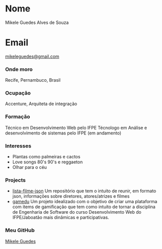 # Nome
Mikele Guedes Alves de Souza

# Email
mikeleguedes@gmail.com

### Onde moro
Recife, Pernambuco, Brasil

### Ocupação
Accenture, Arquiteta de integração
 
### Formação
Técnico em Desenvolvimento Web pelo IFPE
Técnologo em Análise e desenvolvimento de sistemas pelo IFPE (em andamento)

### Interesses
- Plantas como palmeiras e cactos
- Love songs 80's 90's e reggaeton
- Olhar para o céu


### Projects
- [lista-filme-json](https://github.com/mikeleguedes/lista-filme-json) Um repositório que tem o intuito de reunir, em formato json, informações sobre diretores, atores/atrizes e filmes
- [gamedu](https://github.com/mikeleguedes/gamedu) Um projeto idealizado com o objetivo de criar uma plataforma com items de gamificação que tem como intuito de tornar a disciplina de Engenharia de Software  do curso Desenvolvimento Web do IFPE/Jaboatão mais dinâmicas e participativas.

### Meu GitHub
[Mikele Guedes](https://github.com/mikeleguedes)